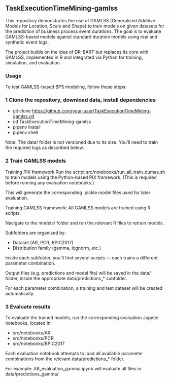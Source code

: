 ## TaskExecutionTimeMining-gamlss

This repository demonstrates the use of GAMLSS (Generalized Additive Models for Location, Scale and Shape) to train models on given datasets for the prediction of business process event durations. The goal is to evaluate GAMLSS-based models against standard duration models using real and synthetic event logs.

The project builds on the idea of DR-BART but replaces its core with GAMLSS, implemented in R and integrated via Python for training, simulation, and evaluation.


### Usage

To test GAMLSS-based BPS modeling, follow these steps:


### 1 Clone the repository, download data, install dependencies
- git clone https://github.com/your-user/TaskExecutionTimeMining-gamlss.git
- cd TaskExecutionTimeMining-gamlss
- pipenv install
- pipenv shell

Note: The data/ folder is not versioned due to its size. You’ll need to train the required logs as described below.


### 2 Train GAMLSS models

Training PIX framework
Run the script src/notebooks/run_all_train_dumas.sh to train models using the Python-based PIX framework.
(This is required before running any evaluation notebooks.)

This will generate the corresponding .pickle model files used for later evaluation.

Training GAMLSS framework:
All GAMLSS models are trained using R scripts.

Navigate to the models/ folder and run the relevant R files to retrain models.

Subfolders are organized by:
- Dataset (AR, PCR, BPIC2017)
- Distribution family (gamma, lognorm, etc.)

Inside each subfolder, you’ll find several scripts — each trains a different parameter combination.

Output files (e.g. predictions and model fits) will be saved in the data/ folder, inside the appropriate data/predictions_* subfolder.

For each parameter combination, a training and test dataset will be created automatically.

### 3 Evaluate results
To evaluate the trained models, run the corresponding evaluation Jupyter notebooks, located in:
- src/notebooks/AR
- src/notebooks/PCR
- src/notebooks/BPIC2017

Each evaluation notebook attempts to load all available parameter combinations from the relevant data/predictions_* folder.

For example: AR_evaluation_gamma.ipynb will evaluate all files in data/predictions_gamma/
